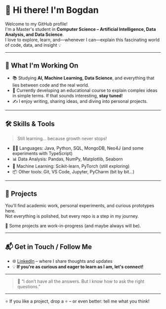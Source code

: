 # 👋 Hi there! I'm Bogdan

Welcome to my GitHub profile!  
I'm a Master's student in **Computer Science – Artificial Intelligence, Data Analysis, and Data Science**.  
I love to explore, learn, and—whenever I can—explain this fascinating world of code, data, and insight 💡

---

## 🚀 What I'm Working On

- 📚 Studying **AI, Machine Learning, Data Science**, and everything that lies between code and the real world.
- 🧠 Currently developing an educational course to explain complex ideas in simple terms. If that sounds interesting, **stay tuned**!
- ✍️ I enjoy writing, sharing ideas, and diving into personal projects.

---

## 🛠️ Skills & Tools

> Still learning... because growth never stops!

- 👨‍💻 Languages: Java, Python, SQL, MongoDB, Neo4J (and some experiments with TypeScript)
- 📊 Data Analysis: Pandas, NumPy, Matplotlib, Seaborn
- 🤖 Machine Learning: Scikit-learn, PyTorch (still exploring)
- 📦 Other tools: Git, VS Code, Jupyter, PyCharm (bit by bit...)

---

## 🧪 Projects

You'll find academic work, personal experiments, and curious prototypes here.  
Not everything is polished, but every repo is a step in my journey.

🧭 Some projects are work-in-progress (and maybe always will be).

---

## 📬 Get in Touch / Follow Me

- 🌐 [LinkedIn](www.linkedin.com/in/bogdan-donici) – where I share thoughts and updates
- 💡 **If you're as curious and eager to learn as I am, let's connect!**

---

> 🧠 “I don’t have all the answers. But I know how to ask the right questions.”

---

⭐️ If you like a project, drop a ⭐ – or even better: tell me what you think!
